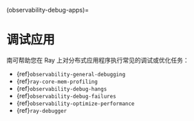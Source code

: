 (observability-debug-apps)=

# 调试应用

南可帮助您在 Ray 上对分布式应用程序执行常见的调试或优化任务：
* {ref}`observability-general-debugging`
* {ref}`ray-core-mem-profiling`
* {ref}`observability-debug-hangs`
* {ref}`observability-debug-failures`
* {ref}`observability-optimize-performance`
* {ref}`ray-debugger`